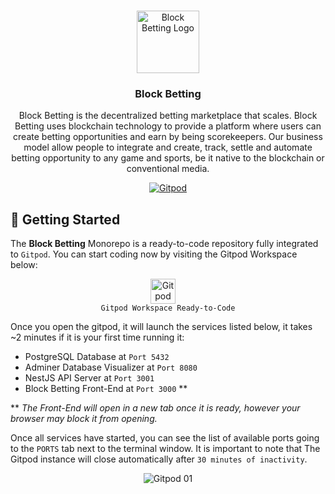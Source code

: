 <!-- INTRODUCTION -->
<br>
<p align="center">
  <a href="https://github.com/metamathstudios" target="_blank" rel="noopener noreferrer">
    <img width="100" src="https://user-images.githubusercontent.com/78161484/204107355-f9b2503b-06ab-4c65-8356-5ccef15e93b3.png" alt="Block Betting Logo">
  </a>
  
  <!-- Title Placeholder -->
  <h3 align="center">Block Betting</h3>
  <p align="center">
    Block Betting is the decentralized betting marketplace that scales. Block Betting uses blockchain technology to provide a platform where users can create betting opportunities and earn by being scorekeepers. Our business model allow people to integrate and create, track, settle and automate betting opportunity to any game and sports, be it native to the blockchain or conventional media.
  </p>
</p>

<div align="center">

<a href="https://gitpod.io/#https://github.com/block-betting/block-betting-monorepo" target="_blank">
<img src="https://img.shields.io/badge/Gitpod-ready--to--code-blue?logo=gitpod" alt="Gitpod">
</a>

</div>

## 🚀 Getting Started

The **Block Betting** Monorepo is a ready-to-code repository fully integrated to `Gitpod`. You can start coding now by visiting the Gitpod Workspace below:

<p align="center">
<a href="https://gitpod.io/#https://github.com/block-betting/block-betting-monorepo" target="_blank" rel="noreferrer">
     <img src="https://gitpod.io/static/media/gitpod.a7ab6752.svg" alt="Gitpod" width="40" height="40" style="margin-right: 1rem;"/>
</a>
<br>
<code>Gitpod Workspace Ready-to-Code</code>
</p>

Once you open the gitpod, it will launch the services listed below, it takes ~2 minutes if it is your first time running it:

 - PostgreSQL Database at `Port 5432`
 - Adminer Database Visualizer at `Port 8080`
 - NestJS API Server at `Port 3001`
 - Block Betting Front-End at `Port 3000` **


** _The Front-End will open in a new tab once it is ready, however your browser may block it from opening._


Once all services have started, you can see the list of available ports going to the `PORTS` tab next to the terminal window. It is important to note that The Gitpod instance will close automatically after `30 minutes of inactivity`.

<p align="center">
  <img src="https://user-images.githubusercontent.com/78161484/204108165-567a34c9-2c3c-4d49-95bd-83fe1a6c9ade.png" alt="Gitpod 01"/>
</p>



